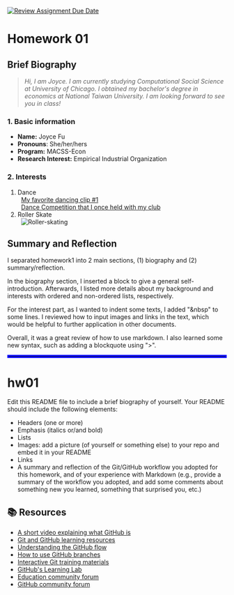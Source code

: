 [![Review Assignment Due Date](https://classroom.github.com/assets/deadline-readme-button-24ddc0f5d75046c5622901739e7c5dd533143b0c8e959d652212380cedb1ea36.svg)](https://classroom.github.com/a/bEPlIkIB)



# Homework 01

## Brief Biography
> *Hi, I am Joyce. I am currently studying Computational Social Science at University of Chicago. I obtained my bachelor's degree in economics at National Taiwan University. I am looking forward to see you in class!*
### 1. Basic information
- **Name:** Joyce Fu
- **Pronouns**: She/her/hers
- **Program:** MACSS-Econ
- **Research Interest:** Empirical Industrial Organization


### 2. Interests
1. Dance \
&nbsp; [My favorite dancing clip #1](https://www.youtube.com/watch?v=2MmK4jV34mM) \
&nbsp; [Dance Competition that I once held with my club](https://ntutdc1995.com/)
2. Roller Skate \
&nbsp; ![Roller-skating](IMG_6629.JPG)

##  Summary and Reflection

I separated homework1 into 2 main sections, (1) biography and (2) summary/reflection. 

In the biography section, I inserted a block to give a general self-introduction. Afterwards, I listed more details about my background and interests with ordered and non-ordered lists, respectively. 

For the interest part, as I wanted to indent some texts, I added "&nbsp" to some lines. I reviewed how to input images and links in the text, which would be helpful to further application in other documents. 

Overall, it was a great review of how to use markdown. I also learned some new syntax, such as adding a blockquote using ">".


<hr style="border: 3px solid blue">

# hw01

Edit this README file to include a brief biography of yourself. Your README should include the following elements:
* Headers (one or more)
* Emphasis (italics or/and bold)
* Lists
* Images: add a picture (of yourself or something else) to your repo and embed it in your README
* Links
* A summary and reflection of the Git/GitHub workflow you adopted for this homework, and of your experience with Markdown (e.g., provide a summary of the workflow you adopted, and add some comments about something new you learned, something that surprised you, etc.)



## 📚  Resources 
* [A short video explaining what GitHub is](https://www.youtube.com/watch?v=w3jLJU7DT5E&feature=youtu.be) 
* [Git and GitHub learning resources](https://docs.github.com/en/github/getting-started-with-github/git-and-github-learning-resources) 
* [Understanding the GitHub flow](https://guides.github.com/introduction/flow/)
* [How to use GitHub branches](https://www.youtube.com/watch?v=H5GJfcp3p4Q&feature=youtu.be)
* [Interactive Git training materials](https://githubtraining.github.io/training-manual/#/01_getting_ready_for_class)
* [GitHub's Learning Lab](https://lab.github.com/)
* [Education community forum](https://education.github.community/)
* [GitHub community forum](https://github.community/)
